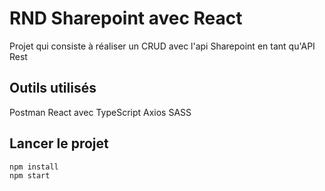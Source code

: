 # RND Sharepoint avec React 

Projet qui consiste à réaliser un CRUD avec l'api Sharepoint en tant qu'API Rest

## Outils utilisés

Postman
React avec TypeScript
Axios
SASS

## Lancer le projet

```
npm install
npm start
```
